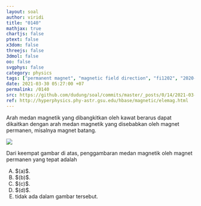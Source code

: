 ```yaml
---
layout: soal
author: viridi
title: "0140"
mathjax: true
chartjs: false
ptext: false
x3dom: false
threejs: false
3dmol: false
oo: false
svgphys: false
category: physics
tags: ["permanent magnet", "magnetic field direction", "fi1202", "2020-1"]
date: 2021-03-30 05:27:00 +07
permalink: /0140
src: https://github.com/dudung/soal/commits/master/_posts/0/14/2021-03-29-permanent-magnet-b-dir.md
ref: http://hyperphysics.phy-astr.gsu.edu/hbase/magnetic/elemag.html
---
```

Arah medan magnetik yang dibangkitkan oleh kawat berarus dapat dikaitkan dengan arah medan magnetik yang disebabkan oleh magnet permanen, misalnya magnet batang.

![]({{site.baseurl}}/assets/img/0/14/0140.png)

Dari keempat gambar di atas, penggambaran medan magnetik oleh magnet permanen yang tepat adalah

<ol type="A">
<li>$(a)$.
<li>$(b)$.
<li>$(c)$.
<li>$(d)$.
<li>tidak ada dalam gambar tersebut.

